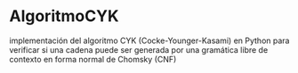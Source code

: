 # AlgoritmoCYK
implementación del algoritmo CYK (Cocke-Younger-Kasami) en Python para verificar si una cadena puede ser generada por una gramática libre de contexto en forma normal de Chomsky (CNF)
